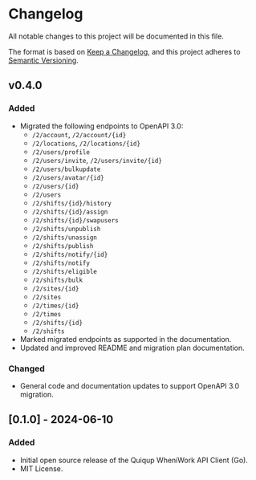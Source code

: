 # Changelog

All notable changes to this project will be documented in this file.

The format is based on [Keep a Changelog](https://keepachangelog.com/en/1.0.0/), and this project adheres to [Semantic Versioning](https://semver.org/spec/v2.0.0.html).

## v0.4.0

### Added

- Migrated the following endpoints to OpenAPI 3.0:
  - `/2/account`, `/2/account/{id}`
  - `/2/locations`, `/2/locations/{id}`
  - `/2/users/profile`
  - `/2/users/invite`, `/2/users/invite/{id}`
  - `/2/users/bulkupdate`
  - `/2/users/avatar/{id}`
  - `/2/users/{id}`
  - `/2/users`
  - `/2/shifts/{id}/history`
  - `/2/shifts/{id}/assign`
  - `/2/shifts/{id}/swapusers`
  - `/2/shifts/unpublish`
  - `/2/shifts/unassign`
  - `/2/shifts/publish`
  - `/2/shifts/notify/{id}`
  - `/2/shifts/notify`
  - `/2/shifts/eligible`
  - `/2/shifts/bulk`
  - `/2/sites/{id}`
  - `/2/sites`
  - `/2/times/{id}`
  - `/2/times`
  - `/2/shifts/{id}`
  - `/2/shifts`
- Marked migrated endpoints as supported in the documentation.
- Updated and improved README and migration plan documentation.

### Changed

- General code and documentation updates to support OpenAPI 3.0 migration.

## [0.1.0] - 2024-06-10

### Added

- Initial open source release of the Quiqup WheniWork API Client (Go).
- MIT License.
